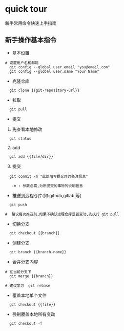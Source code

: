 # quick tour
新手常用命令快速上手指南

## 新手操作基本指令
- 基本设置
```
# 设置用户名和邮箱  
  git config --global user.email "you@email.com"
  git config --global user.name "Your Name"
```

- 克隆仓库
```
  git clone {{git-repository-url}}
```

- 拉取
```
  git pull
```

- 提交
1. 先查看本地修改
```
  git status
```
2. add
```
  git add {{file/dir}}
```
3. 提交
```
  git commit -m "此处填写提交时的备注信息"

   -m : 参数必需,为所提交的事物的说明信息
```

- 推送到远程仓库(如:github,gitlab 等)  
```
  git push

#  建议每次推送前,如果不确认远程仓库是否变动,先执行 git pull
```

- 切换分支
```
  git checkout {{branch}}
```

- 创建分支
```
  git branch {{branch-name}}
```

- 合并分支内容  
```
# 在当前分支下
  git merge {{branch}}

# 建议学习  git rebase
```

- 覆盖本地单个文件
```
  git checkout {{file}}
```

- 强制覆盖本地所有变动
```
  git checkout -f
```
